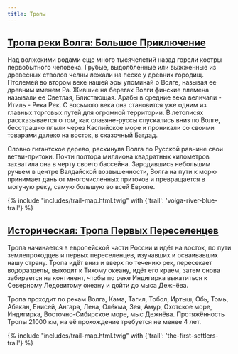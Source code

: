 ```yaml
---
title: Тропы
---
```


## [Тропа реки Волга: Большое Приключение](/trails/volga-river-blue-trail)

Над волжскими водами еще много тысячелетий назад горели костры первобытного человека. Грубые, выдолбленные или выжженные из древесных стволов челны лежали на песке у древних городищ. Птолемей во втором веке нашей эры упоминай о Волге, называя ее древним именем Ра. Жившие на берегах Волги финские племена называли ее Светлая, Блистающая. Арабы в средние века величали - Итиль - Река Рек. С восьмого века она становится уже одним из главных торговых путей для огромной территории. В летописях рассказывается о том, как славяне-руссы спускались вниз по Волге, бесстрашно плыли через Каспийское море и проникали со своими товарами далеко на восток, в сказочный Багдад.

Словно гигантское дерево, раскинула Волга по Русской равнине свои ветви-притоки. Почти полтора миллиона квадратных километров захватила она в черту своего бассейна. Зародившись небольшим ручьем в центре Валдайской возвышенности, Волга на пути к морю принимает дань от многочисленных притоков и превращается в могучую реку, самую большую во всей Европе.

{% include "includes/trail-map.html.twig" with {'trail': 'volga-river-blue-trail'} %}


## [Историческая: Тропа Первых Переселенцев](/trails/the-first-settlers-trail)

Тропа начинается в европейской части России и идёт на восток, по пути землепроходцев и первых переселенцев, изучавших и осваивавших нашу страну. Тропа идёт вниз и вверх по течению рек, пересекает водоразделы, выходит к Тихому океану, идёт его краем, затем снова забирается на континент, чтобы по реке Индигирка выкатиться к Северному Ледовитому океану и дойти до мыса Дежнёва.

Тропа проходит по рекам Волга, Кама, Тагил, Тобол, Иртыш, Обь, Томь, Абакан, Енисей, Ангара, Лена, Олёкма, Зея, Амур, Охотское море, Индигирка, Восточно-Сибирское море, мыс Дежнёва. Протяжённость Тропы 21000 км, на её прохождение требуется не менее 4 лет.

{% include "includes/trail-map.html.twig" with {'trail': 'the-first-settlers-trail'} %}